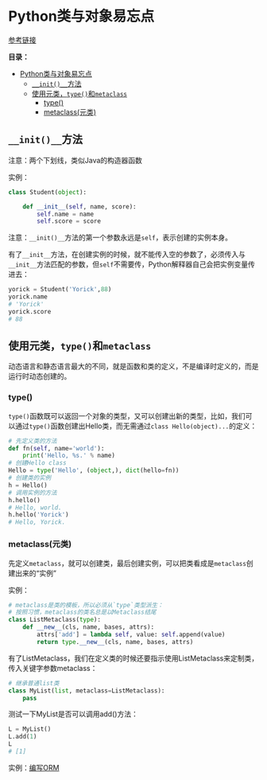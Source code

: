 # Python类与对象易忘点

[参考链接](https://www.liaoxuefeng.com/wiki/1016959663602400/1017496031185408)

**目录：**
- [Python类与对象易忘点](#python类与对象易忘点)
  - [`__init()__`方法](#__init__方法)
  - [使用元类，`type()`和`metaclass`](#使用元类type和metaclass)
    - [type()](#type)
    - [metaclass(元类)](#metaclass元类)

## `__init()__`方法
注意：两个下划线，类似Java的构造器函数

实例：
```py
class Student(object):

    def __init__(self, name, score):
        self.name = name
        self.score = score
```
注意：`__init()__`方法的第一个参数永远是`self`，表示创建的实例本身。  

有了`__init__`方法，在创建实例的时候，就不能传入空的参数了，必须传入与`__init__`方法匹配的参数，但`self`不需要传，Python解释器自己会把实例变量传进去：
```py
yorick = Student('Yorick',88)
yorick.name
# 'Yorick'
yorick.score
# 88
```

## 使用元类，`type()`和`metaclass`

动态语言和静态语言最大的不同，就是函数和类的定义，不是编译时定义的，而是运行时动态创建的。

### type()

`type()`函数既可以返回一个对象的类型，又可以创建出新的类型，比如，我们可以通过`type()`函数创建出Hello类，而无需通过`class Hello(object)...`的定义：
```py
# 先定义类的方法
def fn(self, name='world'): 
    print('Hello, %s.' % name)
# 创建Hello class
Hello = type('Hello', (object,), dict(hello=fn))
# 创建类的实例
h = Hello()
# 调用实例的方法
h.hello()
# Hello, world.
h.hello('Yorick')
# Hello, Yorick.
```
### metaclass(元类)

先定义`metaclass`，就可以创建类，最后创建实例，可以把类看成是`metaclass`创建出来的“实例”

实例：
```py
# metaclass是类的模板，所以必须从`type`类型派生：
# 按照习惯，metaclass的类名总是以Metaclass结尾
class ListMetaclass(type):
    def __new__(cls, name, bases, attrs):
        attrs['add'] = lambda self, value: self.append(value)
        return type.__new__(cls, name, bases, attrs)
```
有了ListMetaclass，我们在定义类的时候还要指示使用ListMetaclass来定制类，传入关键字参数metaclass：
```py
# 继承普通list类
class MyList(list, metaclass=ListMetaclass):
    pass
```
测试一下MyList是否可以调用add()方法：
```py
L = MyList()
L.add(1)
L
# [1]
```
实例：[编写ORM](./orm.md)